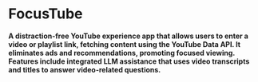 # FocusTube
**A distraction-free YouTube experience app that allows users to enter a video or playlist link, fetching content
using the YouTube Data API. It eliminates ads and recommendations, promoting focused viewing. Features include integrated LLM assistance
that uses video transcripts and titles to answer video-related questions.**
